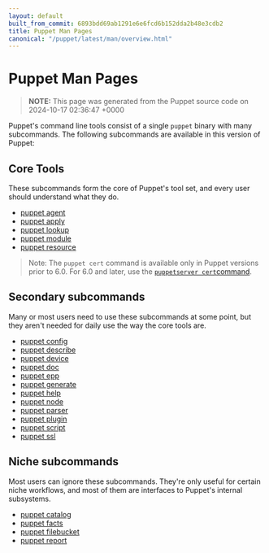 ```yaml
---
layout: default
built_from_commit: 6893bdd69ab1291e6e6fcd6b152dda2b48e3cdb2
title: Puppet Man Pages
canonical: "/puppet/latest/man/overview.html"
---
```


# Puppet Man Pages

> **NOTE:** This page was generated from the Puppet source code on 2024-10-17 02:36:47 +0000



Puppet's command line tools consist of a single `puppet` binary with many subcommands. The following subcommands are available in this version of Puppet:

Core Tools
-----

These subcommands form the core of Puppet's tool set, and every user should understand what they do.

- [puppet agent](agent.md)
- [puppet apply](apply.md)
- [puppet lookup](lookup.md)
- [puppet module](module.md)
- [puppet resource](resource.md)


> Note: The `puppet cert` command is available only in Puppet versions prior to 6.0. For 6.0 and later, use the [`puppetserver cert`command](https://puppet.com/docs/puppet/6/puppet_server_ca_cli.html).

Secondary subcommands
-----

Many or most users need to use these subcommands at some point, but they aren't needed for daily use the way the core tools are.

- [puppet config](config.md)
- [puppet describe](describe.md)
- [puppet device](device.md)
- [puppet doc](doc.md)
- [puppet epp](epp.md)
- [puppet generate](generate.md)
- [puppet help](help.md)
- [puppet node](node.md)
- [puppet parser](parser.md)
- [puppet plugin](plugin.md)
- [puppet script](script.md)
- [puppet ssl](ssl.md)


Niche subcommands
-----

Most users can ignore these subcommands. They're only useful for certain niche workflows, and most of them are interfaces to Puppet's internal subsystems.

- [puppet catalog](catalog.md)
- [puppet facts](facts.md)
- [puppet filebucket](filebucket.md)
- [puppet report](report.md)


